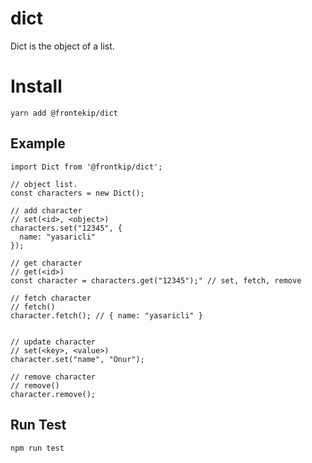 # dict
Dict is the object of a list.

# Install

    yarn add @frontekip/dict
    
## Example

```JS
import Dict from '@frontkip/dict';

// object list.
const characters = new Dict();

// add character
// set(<id>, <object>)
characters.set("12345", {
  name: "yasaricli"
});

// get character
// get(<id>)
const character = characters.get("12345");" // set, fetch, remove

// fetch character
// fetch()
character.fetch(); // { name: "yasaricli" }


// update character
// set(<key>, <value>)
character.set("name", "Onur");

// remove character
// remove()
character.remove();
```

## Run Test

    npm run test
